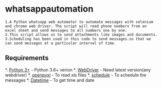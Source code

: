# whatsappautomation
```
1.A Python whatsapp web automator to automate messages with selenium and chrome web driver. The script will read phone numbers from an excel sheet and send messages to all numbers one by one.
2.This script allows us to send attachments like images and documents.
3.Scheduling has been used in this code to send messages.so that we can send messages at a particular interval of time.
```
## Requirements

   *. [Python 3+](https://www.python.org/download/releases/3.0/?) - Python 3.6+ verion
   *. [WebDriver](https://chromedriver.chromium.org/downloads) - Need latest version(any webdriver)
   *. [openpyxl](https://pypi.org/project/openpyxl/) - To read xls files
   *. [schedule](https://pypi.org/project/schedule/) - To schedule the messages
   *. [Datetime](https://pypi.org/project/DateTime/) - To get time and date
  
